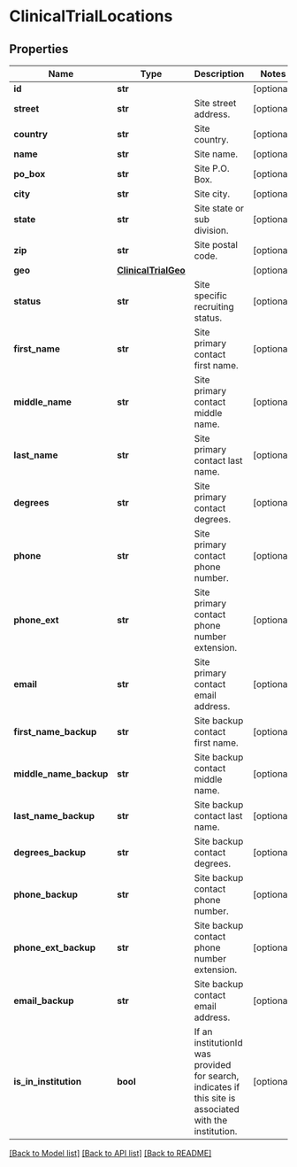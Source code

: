 # ClinicalTrialLocations

## Properties
Name | Type | Description | Notes
------------ | ------------- | ------------- | -------------
**id** | **str** |  | [optional] 
**street** | **str** | Site street address. | [optional] 
**country** | **str** | Site country. | [optional] 
**name** | **str** | Site name. | [optional] 
**po_box** | **str** | Site P.O. Box. | [optional] 
**city** | **str** | Site city. | [optional] 
**state** | **str** | Site state or sub division. | [optional] 
**zip** | **str** | Site postal code. | [optional] 
**geo** | [**ClinicalTrialGeo**](ClinicalTrialGeo.md) |  | [optional] 
**status** | **str** | Site specific recruiting status. | [optional] 
**first_name** | **str** | Site primary contact first name. | [optional] 
**middle_name** | **str** | Site primary contact middle name. | [optional] 
**last_name** | **str** | Site primary contact last name. | [optional] 
**degrees** | **str** | Site primary contact degrees. | [optional] 
**phone** | **str** | Site primary contact phone number. | [optional] 
**phone_ext** | **str** | Site primary contact phone number extension. | [optional] 
**email** | **str** | Site primary contact email address. | [optional] 
**first_name_backup** | **str** | Site backup contact first name. | [optional] 
**middle_name_backup** | **str** | Site backup contact middle name. | [optional] 
**last_name_backup** | **str** | Site backup contact last name. | [optional] 
**degrees_backup** | **str** | Site backup contact degrees. | [optional] 
**phone_backup** | **str** | Site backup contact phone number. | [optional] 
**phone_ext_backup** | **str** | Site backup contact phone number extension. | [optional] 
**email_backup** | **str** | Site backup contact email address. | [optional] 
**is_in_institution** | **bool** | If an institutionId was provided for search, indicates if this site is associated with the institution. | [optional] 

[[Back to Model list]](../README.md#documentation-for-models) [[Back to API list]](../README.md#documentation-for-api-endpoints) [[Back to README]](../README.md)

